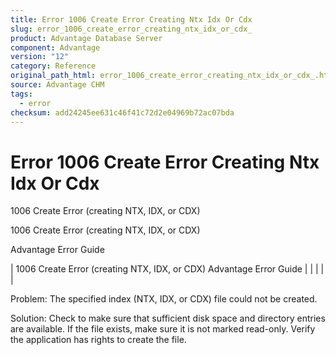 ```yaml
---
title: Error 1006 Create Error Creating Ntx Idx Or Cdx
slug: error_1006_create_error_creating_ntx_idx_or_cdx_
product: Advantage Database Server
component: Advantage
version: "12"
category: Reference
original_path_html: error_1006_create_error_creating_ntx_idx_or_cdx_.htm
source: Advantage CHM
tags:
  - error
checksum: add24245ee631c46f41c72d2e04969b72ac07bda
---
```


# Error 1006 Create Error Creating Ntx Idx Or Cdx

1006 Create Error (creating NTX, IDX, or CDX)

1006 Create Error (creating NTX, IDX, or CDX)

Advantage Error Guide

| 1006 Create Error (creating NTX, IDX, or CDX)  Advantage Error Guide |  |  |  |  |

Problem: The specified index (NTX, IDX, or CDX) file could not be created.

Solution: Check to make sure that sufficient disk space and directory entries are available. If the file exists, make sure it is not marked read-only. Verify the application has rights to create the file.

